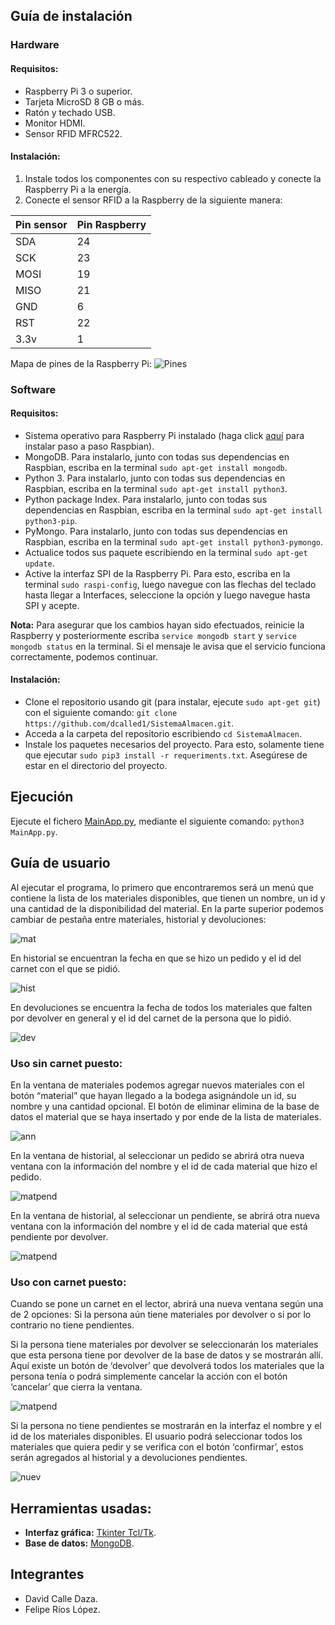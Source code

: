 ## Guía de instalación

### Hardware

#### Requisitos:

- Raspberry Pi 3 o superior.
- Tarjeta MicroSD 8 GB o más.
- Ratón y techado USB.
- Monitor HDMI.
- Sensor RFID MFRC522.

#### Instalación:

1. Instale todos los componentes con su respectivo cableado y conecte la Raspberry Pi a la energía.
2. Conecte el sensor RFID a la Raspberry de la siguiente manera:

|Pin sensor|Pin Raspberry|
|--|--|
|SDA|24|
|SCK|23|
|MOSI|19|
|MISO|21|
|GND|6|
|RST|22|
|3.3v|1|

Mapa de pines de la Raspberry Pi:
![Pines](https://docs.microsoft.com/en-us/windows/iot-core/media/pinmappingsrpi/rp2_pinout.png)

### Software

#### Requisitos:

- Sistema operativo para Raspberry Pi instalado (haga click [aquí](https://raspberryparatorpes.net/instalacion/noobs-paso-a-paso-instalar-el-sistema-operativo-en-la-raspberry-pi/) para instalar paso a paso Raspbian).
- MongoDB. Para instalarlo, junto con todas sus dependencias en Raspbian, escriba en la terminal `sudo apt-get install mongodb`.
- Python 3. Para instalarlo, junto con todas sus dependencias en Raspbian, escriba en la terminal `sudo apt-get install python3`. 
- Python package Index. Para instalarlo, junto con todas sus dependencias en Raspbian, escriba en la terminal `sudo apt-get install python3-pip`. 
- PyMongo. Para instalarlo, junto con todas sus dependencias en Raspbian, escriba en la terminal `sudo apt-get install python3-pymongo`. 
- Actualice todos sus paquete escribiendo en la terminal `sudo apt-get update`.
- Active la interfaz SPI de la Raspberry Pi. Para esto, escriba en la terminal `sudo raspi-config`, luego navegue con las flechas del teclado hasta llegar a Interfaces, seleccione la opción y luego navegue hasta SPI y acepte.

**Nota:** Para asegurar que los cambios hayan sido efectuados, reinicie la Raspberry y posteriormente escriba `service mongodb start` y `service mongodb status` en la terminal. Si el mensaje le avisa que el servicio funciona correctamente, podemos continuar.

#### Instalación:

- Clone el repositorio usando git (para instalar, ejecute `sudo apt-get git`) con el siguiente comando: `git clone https://github.com/dcalled1/SistemaAlmacen.git`.
- Acceda a la carpeta del repositorio escribiendo `cd SistemaAlmacen`.
- Instale los paquetes necesarios del proyecto. Para esto, solamente tiene que ejecutar `sudo pip3 install -r requeriments.txt`. Asegúrese de estar en el directorio del proyecto.

## Ejecución

Ejecute el fichero [MainApp.py](MainApp.py), mediante el siguiente comando: `python3 MainApp.py`.

## Guía de usuario

Al ejecutar el programa, lo primero que encontraremos será un menú que contiene la lista de los materiales disponibles, que tienen un nombre, un id y una cantidad de la disponibilidad del material. En la parte superior podemos cambiar de pestaña entre materiales, historial y devoluciones:  

![mat](resources/materiales.png)

En historial se encuentran la fecha en que se hizo un pedido y el id del carnet con el que se pidió.

![hist](resources/historial.png)

En devoluciones se encuentra la fecha de todos los materiales que falten por devolver en general y el id del carnet de la persona que lo pidió. 

![dev](resources/pendientes.png)

### Uso sin carnet puesto: 

En la ventana de materiales podemos agregar nuevos materiales con el botón “material” que hayan llegado a la bodega asignándole un id, su nombre y una cantidad opcional. El botón de eliminar elimina de la base de datos el material que se haya insertado y por ende de la lista de materiales. 

![ann](resources/anadir.png)

En la ventana de historial, al seleccionar un pedido se abrirá otra nueva ventana con la información del nombre y el id de cada material que hizo el pedido. 

![matpend](resources/materialespendientes.png)

En la ventana de historial, al seleccionar un pendiente, se abrirá otra nueva ventana con la información del nombre y el id de cada material que está pendiente por devolver. 

![matpend](resources/materialespendientes.png)

### Uso con carnet puesto: 

Cuando se pone un carnet en el lector, abrirá una nueva ventana según una de 2 opciones: Si la persona aún tiene materiales por devolver o si por lo contrario no tiene pendientes. 

Si la persona tiene materiales por devolver se seleccionarán los materiales que esta persona tiene por devolver de la base de datos y se mostrarán allí. Aquí existe un botón de ‘devolver’ que devolverá todos los materiales que la persona tenía o podrá simplemente cancelar la acción con el botón ‘cancelar’ que cierra la ventana. 

![matpend](resources/carnetpendiente.png)

Si la persona no tiene pendientes se mostrarán en la interfaz el nombre y el id de los materiales disponibles. El usuario podrá seleccionar todos los materiales que quiera pedir y se verifica con el botón ‘confirmar’, estos serán agregados al historial y a devoluciones pendientes. 

![nuev](resources/nuevo.png)

## Herramientas usadas:

- **Interfaz gráfica:** [Tkinter Tcl/Tk](https://docs.python.org/3.7/library/tkinter.html).
- **Base de datos:** [MongoDB](https://www.mongodb.com/).


## Integrantes

- David Calle Daza.
- Felipe Ríos López.